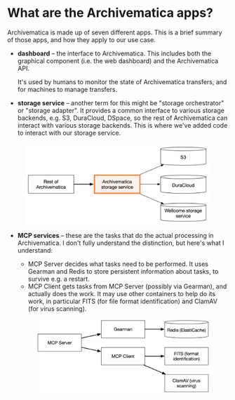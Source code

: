# What are the Archivematica apps?

Archivematica is made up of seven different apps. This is a brief summary of those apps, and how they apply to our use case.

*   **dashboard** – the interface to Archivematica. This includes both the graphical component (i.e. the web dashboard) and the Archivematica API.

    It's used by humans to monitor the state of Archivematica transfers, and for machines to manage transfers.
* **storage service** – another term for this might be "storage orchestrator" or "storage adapter". It provides a common interface to various storage backends, e.g. S3, DuraCloud, DSpace, so the rest of Archivematica can interact with various storage backends. This is where we've added code to interact with our storage service.

<figure><img src="../.gitbook/assets/storage-service.png" alt=""><figcaption></figcaption></figure>

*   **MCP services** – these are the tasks that do the actual processing in Archivematica. I don't fully understand the distinction, but here's what I understand:

    * MCP Server decides what tasks need to be performed. It uses Gearman and Redis to store persistent information about tasks, to survive e.g. a restart.
    * MCP Client gets tasks from MCP Server (possibly via Gearman), and actually does the work. It may use other containers to help do its work, in particular FITS (for file format identification) and ClamAV (for virus scanning).



    <figure><img src="../.gitbook/assets/Untitled 2 (1) (1).png" alt=""><figcaption></figcaption></figure>

